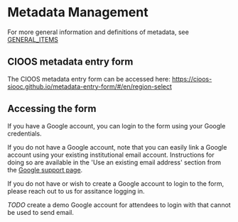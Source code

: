 # Metadata Management
For more general information and definitions of metadata, see [GENERAL_ITEMS](https://github.com/cioos-atlantic/ocean-data-workshop/blob/main/GENERAL_ITEMS.md)

## CIOOS metadata entry form

The CIOOS metadata entry form can be accessed here:
https://cioos-siooc.github.io/metadata-entry-form/#/en/region-select

## Accessing the form

If you have a Google account, you can login to the form using your Google credentials.

If you do not have a Google account, note that you can easily link a Google account using your existing institutional email account. Instructions for doing so are available in the 'Use an existing email address' section from the [Google support page](https://support.google.com/accounts/answer/27441?hl=en).

If you do not have or wish to create a Google account to login to the form, please reach out to us for assitance logging in.

*TODO* create a demo Google account for attendees to login with that cannot be used to send email.

